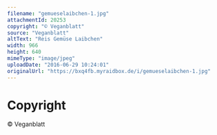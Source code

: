 ```yaml
---
filename: "gemueselaibchen-1.jpg"
attachmentId: 20253
copyright: "© Veganblatt"
source: "Veganblatt"
altText: "Reis Gemüse Laibchen"
width: 966
height: 640
mimeType: "image/jpeg"
uploadDate: "2016-06-29 10:24:01"
originalUrl: "https://bxq4fb.myraidbox.de/i/gemueselaibchen-1.jpg"
---
```


# Copyright

© Veganblatt
